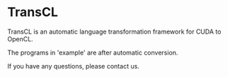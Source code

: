 # TransCL

TransCL is an automatic language transformation framework for CUDA to OpenCL.

The programs in 'example' are after automatic conversion.

If you have any questions, please contact us.
